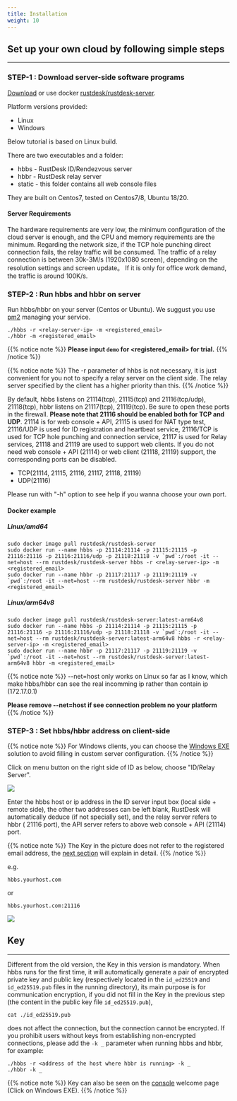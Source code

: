 ```yaml
---
title: Installation 
weight: 10
---
```


## Set up your own cloud by following simple steps
-----------

### STEP-1 : Download server-side software programs

[Download](https://github.com/rustdesk/rustdesk-server/) or use docker [rustdesk/rustdesk-server](https://hub.docker.com/r/rustdesk/rustdesk-server/tags).

<!-- **Note:** You need [buy license](https://rustdesk.com/server/) When using this software -->

Platform versions provided:
  - Linux
  - Windows

Below tutorial is based on Linux build.

There are two executables and a folder:
   - hbbs - RustDesk ID/Rendezvous server
   - hbbr - RustDesk relay server
   - static - this folder contains all web console files

They are built on Centos7, tested on Centos7/8, Ubuntu 18/20.

#### Server Requirements
The hardware requirements are very low, the minimum configuration of the cloud server is enough, and the CPU and memory requirements are the minimum. Regarding the network size, if the TCP hole punching direct connection fails, the relay traffic will be consumed. The traffic of a relay connection is between 30k-3M/s (1920x1080 screen), depending on the resolution settings and screen update。 If it is only for office work demand, the traffic is around 100K/s.


### STEP-2 : Run hbbs and hbbr on server

Run hbbs/hbbr on your server (Centos or Ubuntu). We suggust you use [pm2](https://pm2.keymetrics.io/) managing your service.

```
./hbbs -r <relay-server-ip> -m <registered_email>
./hbbr -m <registered_email>
```

{{% notice note %}}
**Please input `demo` for <registered_email> for trial.**
{{% /notice %}}

{{% notice note %}}
The -r parameter of hhbs is not necessary, it is just convenient for you not to specify a relay server on the client side. The relay server specified by the client has a higher priority than this.
{{% /notice %}}

By default, hbbs listens on 21114(tcp), 21115(tcp) and 21116(tcp/udp), 21118(tcp), hbbr listens on 21117(tcp), 21119(tcp). Be sure to open these ports in the firewall. **Please note that 21116 should be enabled both for TCP and UDP**. 21114 is for web console + API, 21115 is used for NAT type test, 21116/UDP is used for ID registration and heartbeat service, 21116/TCP is used for TCP hole punching and connection service, 21117 is used for Relay services, 21118 and 21119 are used to support web clients. If you do not need web console + API (21114) or web client (21118, 21119) support, the corresponding ports can be disabled.

- TCP(21114, 21115, 21116, 21117, 21118, 21119)
- UDP(21116)

Please run with "-h" option to see help if you wanna choose your own port.

#### Docker example

##### Linux/amd64
```
sudo docker image pull rustdesk/rustdesk-server
sudo docker run --name hbbs -p 21114:21114 -p 21115:21115 -p 21116:21116 -p 21116:21116/udp -p 21118:21118 -v `pwd`:/root -it --net=host --rm rustdesk/rustdesk-server hbbs -r <relay-server-ip> -m <registered_email>
sudo docker run --name hbbr -p 21117:21117 -p 21119:21119 -v `pwd`:/root -it --net=host --rm rustdesk/rustdesk-server hbbr -m <registered_email>
```

##### Linux/arm64v8
```
sudo docker image pull rustdesk/rustdesk-server:latest-arm64v8
sudo docker run --name hbbs -p 21114:21114 -p 21115:21115 -p 21116:21116 -p 21116:21116/udp -p 21118:21118 -v `pwd`:/root -it --net=host --rm rustdesk/rustdesk-server:latest-arm64v8 hbbs -r <relay-server-ip> -m <registered_email>
sudo docker run --name hbbr -p 21117:21117 -p 21119:21119 -v `pwd`:/root -it --net=host --rm rustdesk/rustdesk-server:latest-arm64v8 hbbr -m <registered_email>
```

{{% notice note %}}
--net=host only works on Linux so far as I know, which make hbbs/hbbr can see the real incomming ip rather than contain ip (172.17.0.1)

**Please remove --net=host if see connection problem no your platform**
{{% /notice %}}


### STEP-3 : Set hbbs/hbbr address on client-side

{{% notice note %}}
For Windows clients, you can choose the [Windows EXE](/docs/en/self-host/console/#windows-exe) solution to avoid filling in custom server configuration.
{{% /notice %}}

Click on menu button on the right side of ID as below, choose "ID/Relay Server".

![](/docs/en/self-host/install/images/server-set-menu.png)

Enter the hbbs host or ip address in the ID server input box (local side + remote side), the other two addresses can be left blank, RustDesk will automatically deduce (if not specially set), and the relay server refers to hbbr ( 21116 port), the API server refers to above web console + API (21114) port.

{{% notice note %}}
The Key in the picture does not refer to the registered email address, the [next section](#key) will explain in detail.
{{% /notice %}}

e.g.

```
hbbs.yourhost.com
```

or

```
hbbs.yourhost.com:21116
```

![](/docs/en/self-host/install/images/server-set-window.png)

## Key
-----------
Different from the old version, the Key in this version is mandatory. When hbbs runs for the first time, it will automatically generate a pair of encrypted private key and public key (respectively located in the `id_ed25519` and `id_ed25519.pub` files in the running directory), its main purpose is for communication encryption, if you did not fill in the Key in the previous step (the content in the public key file `id_ed25519.pub`),

````
cat ./id_ed25519.pub
````

does not affect the connection, but the connection cannot be encrypted. If you prohibit users without keys from establishing non-encrypted connections, please add the `-k _` parameter when running hbbs and hbbr, for example:
````
./hbbs -r <address of the host where hbbr is running> -k _
./hbbr -k _
````

{{% notice note %}}
Key can also be seen on the [console](/docs/en/self-host/console/) welcome page (Click on Windows EXE).
{{% /notice %}}

